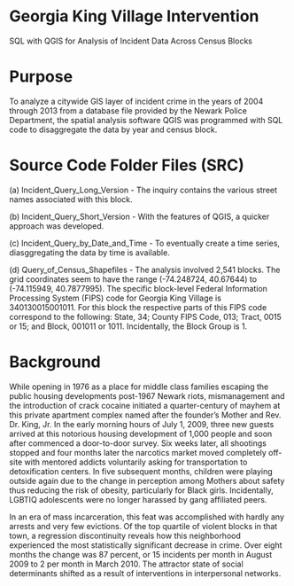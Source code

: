 # Georgia King Village Intervention
SQL with QGIS for Analysis of Incident Data Across Census Blocks


# Purpose

To analyze a citywide GIS layer of incident crime in the years of 2004 through 2013 from a database file provided by the Newark Police Department, the spatial analysis software QGIS was programmed with SQL code to disaggregate the data by year and census block.


# Source Code Folder Files (SRC)

(a) Incident_Query_Long_Version - The inquiry contains the various street names associated with this block.

(b) Incident_Query_Short_Version - With the features of QGIS, a quicker approach was developed.

(c) Incident_Query_by_Date_and_Time - To eventually create a time series, diasggregating the data by time is available.

(d) Query_of_Census_Shapefiles - The analysis involved 2,541 blocks. The grid coordinates seem to have the range (-74.248724, 40.67644) to (-74.115949, 40.7877995). The specific block-level Federal Information Processing System (FIPS) code for Georgia King Village is 340130015001011. For this block the respective parts of this FIPS code correspond to the following: State, 34; County FIPS Code, 013; Tract, 0015 or 15; and Block, 001011 or 1011. Incidentally, the Block Group is 1.


# Background

While opening in 1976 as a place for middle class families escaping the public housing
developments post-1967 Newark riots, mismanagement and the introduction of crack cocaine initiated
a quarter-century of mayhem at this private apartment complex named after the founder’s Mother and
Rev. Dr. King, Jr. In the early morning hours of July 1, 2009, three new guests arrived at this notorious
housing development of 1,000 people and soon after commenced a door-to-door survey. Six weeks
later, all shootings stopped and four months later the narcotics market moved completely off-site with
mentored addicts voluntarily asking for transportation to detoxification centers. In five subsequent
months, children were playing outside again due to the change in perception among Mothers about
safety thus reducing the risk of obesity, particularly for Black girls. Incidentally, LGBTIQ adolescents
were no longer harassed by gang affiliated peers.

In an era of mass incarceration, this feat was accomplished with hardly any arrests and very
few evictions. Of the top quartile of violent blocks in that town, a regression discontinuity reveals how
this neighborhood experienced the most statistically significant decrease in crime. Over eight months
the change was 87 percent, or 15 incidents per month in August 2009 to 2 per month in March 2010.
The attractor state of social determinants shifted as a result of interventions in interpersonal networks.

